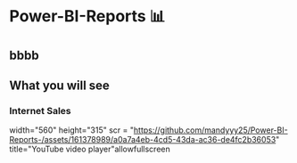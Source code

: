 # Power-BI-Reports 📊
## bbbb
## What you will see
### Internet Sales


width="560" height="315" scr = "https://github.com/mandyyy25/Power-BI-Reports-/assets/161378989/a0a7a4eb-4cd5-43da-ac36-de4fc2b36053" title="YouTube video player"allowfullscreen</iframe> 


####
##

